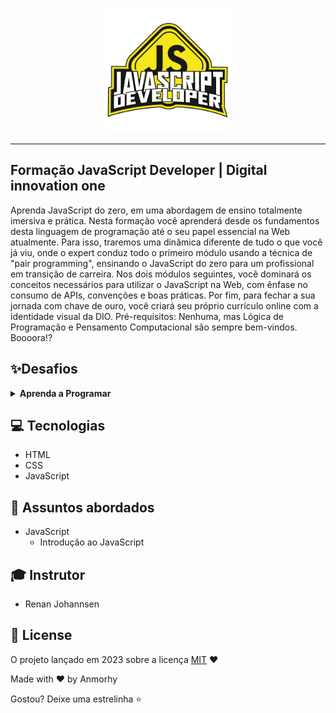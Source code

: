 <p align="center">
    <img width="200" src="./assets/js.png">
</p>

-------
## Formação JavaScript Developer | Digital innovation one 

Aprenda JavaScript do zero, em uma abordagem de ensino totalmente imersiva e prática. Nesta formação você aprenderá desde os fundamentos desta linguagem de programação até o seu papel essencial na Web atualmente. Para isso, traremos uma dinâmica diferente de tudo o que você já viu, onde o expert conduz todo o primeiro módulo usando a técnica de "pair programming", ensinando o JavaScript do zero para um profissional em transição de carreira. Nos dois módulos seguintes, você dominará os conceitos necessários para utilizar o JavaScript na Web, com ênfase no consumo de APIs, convenções e boas práticas. Por fim, para fechar a sua jornada com chave de ouro, você criará seu próprio currículo online com a identidade visual da DIO. Pré-requisitos: Nenhuma, mas Lógica de Programação e Pensamento Computacional são sempre bem-vindos. Boooora!? 

## ✨Desafios
<details>
    <summary><strong>Aprenda a Programar</strong></summary>
    <br />
    <div align="left">
        <table border=1>
            <tr>
                <th colspan="3"><a href="">Primeiros Passos JavaScipt</a></th>
            </tr>
            <tr>
                <th>Desafio</th>
                <th>Solução</th>
                <th>Status</th>
            </tr>
            <tr>
                <td>Valor de uma viagem</td>
                <td><a href="https://github.com/anmorhy/Formacao-JavaScript-Developer/blob/master/Aprenda%20a%20Programar%20do%20Zero/01%20-%20Primeiros%20Passos%20com%20JavaScript/01%20-%20variaveis%20e%20operadores/desafio_01.js">Código</a></td>
                <td align="center">✔️</td>
            </tr> 
            <tr>
                <td>Valor de uma viagem com tipo de combustivel</td>
                <td><a href="https://github.com/anmorhy/Formacao-JavaScript-Developer/blob/master/Aprenda%20a%20Programar%20do%20Zero/01%20-%20Primeiros%20Passos%20com%20JavaScript/01%20-%20variaveis%20e%20operadores/desafio_02.js">Código</a></td>
                <td align="center">✔️</td>
            </tr> 
            <tr>
                <td>Valor da media do aluno</td>
                <td><a href="https://github.com/anmorhy/Formacao-JavaScript-Developer/blob/master/Aprenda%20a%20Programar%20do%20Zero/01%20-%20Primeiros%20Passos%20com%20JavaScript/01%20-%20variaveis%20e%20operadores/desafio_03.js">Código</a></td>
                <td align="center">✔️</td>
            </tr> 
            <tr>
                <td>Calcular IMC</td>
                <td><a href="https://github.com/anmorhy/Formacao-JavaScript-Developer/blob/master/Aprenda%20a%20Programar%20do%20Zero/01%20-%20Primeiros%20Passos%20com%20JavaScript/01%20-%20variaveis%20e%20operadores/desafio_04.js">Código</a></td>
                <td align="center">✔️</td>
            </tr>                            
        </table>  
    </div>
</details>

## 💻 Tecnologias
- HTML
- CSS
- JavaScript

## 💬 Assuntos abordados

- JavaScript
    - Introdução ao JavaScript

## 🎓 Instrutor
 - Renan Johannsen

## 📜 License

O projeto lançado em 2023 sobre a licença [MIT](./LICENSE) ❤️ 

Made with ♥ by Anmorhy

Gostou? Deixe uma estrelinha ⭐
